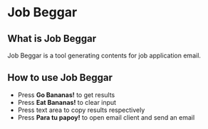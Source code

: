 Job Beggar
===

What is Job Beggar
---

Job Beggar is a tool generating contents for job application email.

How to use Job Beggar
---

- Press **Go Bananas!** to get results
- Press **Eat Bananas!** to clear input
- Press text area to copy results respectively
- Press **Para tu papoy!** to open email client and send an email
